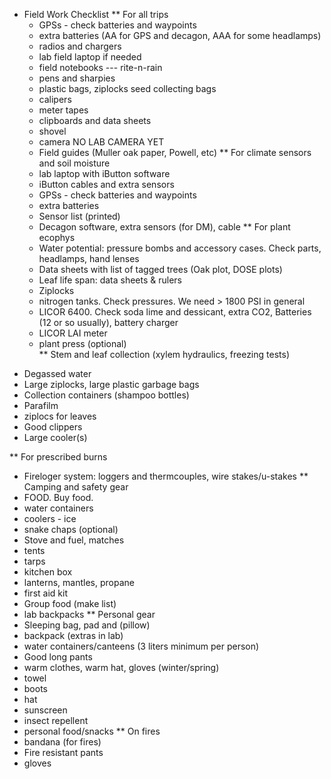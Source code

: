 * Field Work Checklist
** For all trips
  - GPSs - check batteries and waypoints
  - extra batteries (AA for GPS and decagon, AAA for some headlamps)
  - radios and chargers
  - lab field laptop if needed
  - field notebooks --- rite-n-rain
  - pens and sharpies
  - plastic bags, ziplocks seed collecting bags
  - calipers
  - meter tapes
  - clipboards and data sheets
  - shovel
  - camera NO LAB CAMERA YET 
  - Field guides (Muller oak paper, Powell, etc)
** For climate sensors and soil moisture
  - lab laptop with iButton software
  - iButton cables and extra sensors
  - GPSs - check batteries and waypoints
  - extra batteries
  - Sensor list (printed)
  - Decagon software, extra sensors (for DM), cable
** For plant ecophys
  - Water potential: pressure bombs and accessory cases. Check parts, headlamps, hand lenses
  - Data sheets with list of tagged trees (Oak plot, DOSE plots)
  - Leaf life span: data sheets & rulers 
  - Ziplocks
  - nitrogen tanks. Check pressures. We need > 1800 PSI in general
  - LICOR 6400.  Check soda lime and dessicant, extra CO2, Batteries (12 or so usually), battery charger
  - LICOR LAI meter
  - plant press (optional)  
** Stem and leaf collection (xylem hydraulics, freezing tests)
- Degassed water
- Large ziplocks, large plastic garbage bags
- Collection containers (shampoo bottles)
- Parafilm
- ziplocs for leaves
- Good clippers
- Large cooler(s)

** For prescribed burns
  - Fireloger system: loggers and thermcouples, wire stakes/u-stakes
** Camping and safety gear
 - FOOD. Buy food.
 - water containers
 - coolers - ice
 - snake chaps (optional)
 - Stove and fuel, matches
 - tents
 - tarps
 - kitchen box
 - lanterns, mantles, propane
 - first aid kit
 - Group food (make list)
 - lab backpacks
** Personal gear
 - Sleeping bag, pad and (pillow)
 - backpack (extras in lab)
 - water containers/canteens (3 liters minimum per person)
 - Good long pants
 - warm clothes, warm hat, gloves (winter/spring)
 - towel
 - boots
 - hat
 - sunscreen
 - insect repellent
 - personal food/snacks
** On fires
  - bandana (for fires)
  - Fire resistant pants
  - gloves

